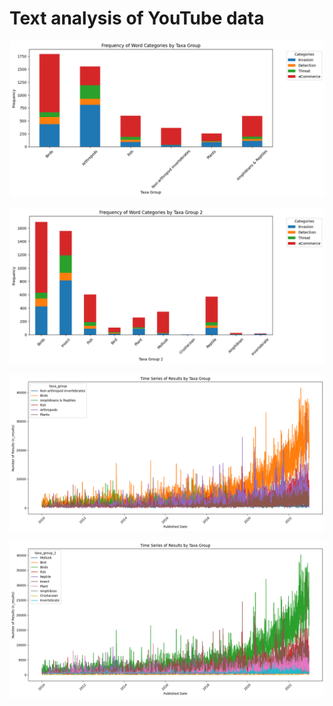 # Text analysis of YouTube data

<p align="center"><img src="/images/YT_Topic_Analysis_Taxa_1.jpg?raw=true"></p>

<p align="center"><img src="/images/YT_Topic_Analysis_Taxa_2.jpg?raw=true"></p>

<p align="center"><img src="/images/YT_Topic_Time_Series_Taxa_1.jpg?raw=true"></p>

<p align="center"><img src="/images/YT_Topic_Time_Series_Taxa_2.jpg?raw=true"></p>



